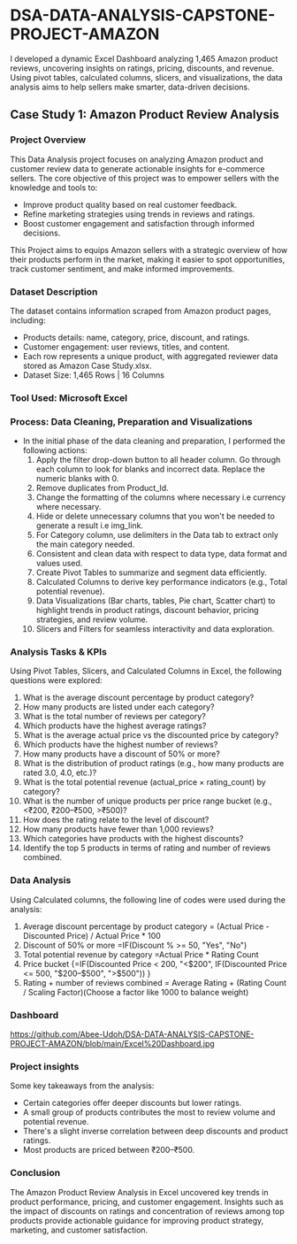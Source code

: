 # DSA-DATA-ANALYSIS-CAPSTONE-PROJECT-AMAZON
I developed a dynamic Excel Dashboard analyzing 1,465 Amazon product reviews, uncovering insights on ratings, pricing, discounts, and revenue. Using pivot tables, calculated columns, slicers, and visualizations, the data analysis aims to help sellers make smarter, data-driven decisions.

## Case Study 1: Amazon Product Review Analysis

### Project Overview
This Data Analysis project focuses on analyzing Amazon product and customer review data to generate actionable insights for e-commerce sellers. The core objective of this project was to empower sellers with the knowledge and tools to:
 - Improve product quality based on real customer feedback.
 - Refine marketing strategies using trends in reviews and ratings.
 - Boost customer engagement and satisfaction through informed decisions.
   
This Project aims to equips Amazon sellers with a strategic overview of how their products perform in the market, making it easier to spot opportunities, track customer sentiment, and make informed improvements.

### Dataset Description 
The dataset contains information scraped from Amazon product pages, including:
- Products details: name, category, price, discount, and ratings.
- Customer engagement: user reviews, titles, and content.
- Each row represents a unique product, with aggregated reviewer data stored as Amazon Case Study.xlsx.
- Dataset Size: 1,465 Rows | 16 Columns

### Tool Used: Microsoft Excel 
 
### Process: Data Cleaning, Preparation and Visualizations
- In the initial phase of the data cleaning and preparation, I performed the following actions:
  1. Apply the filter drop-down button to all header column. Go through each column to look for blanks and incorrect data. Replace the numeric blanks with 0.
  2. Remove duplicates from Product_Id. 
  3. Change the formatting of the columns where necessary i.e currency where necessary.
  4. Hide or delete unnecessary columns that you won't be needed to generate a result i.e img_link.
  5. For Category column, use delimiters in the Data tab to extract only the main category needed.
  6. Consistent and clean data with respect to data type, data format and values used.
  7. Create Pivot Tables to summarize and segment data efficiently.
  8. Calculated Columns to derive key performance indicators (e.g., Total potential revenue).
  9. Data Visualizations (Bar charts, tables, Pie chart, Scatter chart) to highlight trends in product ratings, discount behavior, pricing strategies, and review volume.
  10. Slicers and Filters for seamless interactivity and data exploration.

### Analysis Tasks & KPIs
Using Pivot Tables, Slicers, and Calculated Columns in Excel, the following questions were explored:
 1. What is the average discount   percentage by product category? 
 2. How many products are listed under each category?
 3. What is the total number of reviews per category? 
 4. Which products have the highest average ratings? 
 5. What is the average actual price vs the discounted price by category? 
 6. Which products have the highest number of reviews? 
 7. How many products have a discount of 50% or more? 
 8. What is the distribution of product ratings (e.g., how many products are rated 3.0, 4.0, etc.)? 
 9. What is the total potential revenue (actual_price × rating_count) by category?
10. What is the number of unique products per price range bucket (e.g., <₹200, ₹200–₹500, >₹500)? 
11. How does the rating relate to the level of discount? 
12. How many products have fewer than 1,000 reviews? 
13. Which categories have products with the highest discounts? 
14. Identify the top 5 products in terms of rating and number of reviews combined.

### Data Analysis 
Using Calculated columns, the following  line of codes were used during the analysis:
 1. Average discount percentage by product category = (Actual Price - Discounted Price) / Actual Price * 100
 2. Discount of 50% or more =IF(Discount % >= 50, "Yes", "No")
 3. Total potential revenue by category =Actual Price * Rating Count
 4. Price bucket {=IF(Discounted Price < 200, "<$200", IF(Discounted Price <= 500, "$200–$500", ">$500")) }
 5. Rating + number of reviews combined = Average Rating + (Rating Count / Scaling Factor)(Choose a factor like 1000 to balance weight)
    
### Dashboard
https://github.com/Abee-Udoh/DSA-DATA-ANALYSIS-CAPSTONE-PROJECT-AMAZON/blob/main/Excel%20Dashboard.jpg

### Project insights
Some key takeaways from the analysis:
- Certain categories offer deeper discounts but lower ratings.
- A small group of products contributes the most to review volume and potential revenue.
- There's a slight inverse correlation between deep discounts and product ratings.
- Most products are priced between ₹200–₹500.

### Conclusion
 The Amazon Product Review Analysis in Excel uncovered key trends in product performance, pricing, and customer engagement. Insights such as the impact of discounts on ratings and concentration of reviews among top products provide actionable guidance for improving product strategy, marketing, and customer satisfaction.






